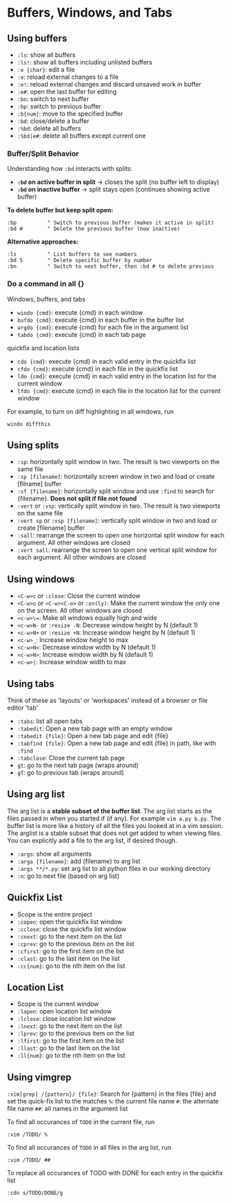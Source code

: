 # Buffers, Windows, and Tabs

## Using buffers

- `:ls`: show all buffers
- `:ls!`: show all buffers including unlisted buffers
- `:e {char}`: edit a file
- `:e`: reload external changes to a file
- `:e!`: reload external changes and discard unsaved work in buffer
- `:e#`: open the last buffer for editing
- `:bn`: switch to next buffer
- `:bp`: switch to previous buffer
- `:b{num}`: move to the specified buffer
- `:bd`: close/delete a buffer
- `:%bd`: delete all buffers
- `:%bd|e#`: delete all buffers except current one

### Buffer/Split Behavior

Understanding how `:bd` interacts with splits:

- **`:bd` on active buffer in split** → closes the split (no buffer left to display)
- **`:bd` on inactive buffer** → split stays open (continues showing active buffer)

**To delete buffer but keep split open:**

```vim
:bp          " Switch to previous buffer (makes it active in split)
:bd #        " Delete the previous buffer (now inactive)
```

**Alternative approaches:**

```vim
:ls          " List buffers to see numbers
:bd 5        " Delete specific buffer by number
:bn          " Switch to next buffer, then :bd # to delete previous
```

### Do a command in all {}

Windows, buffers, and tabs

- `windo {cmd}`: execute {cmd} in each window
- `bufdo {cmd}`: execute {cmd} in each buffer in the buffer list
- `argdo {cmd}`: execute {cmd} for each file in the argument list
- `tabdo {cmd}`: execute {cmd} in each tab page

quickfix and location lists

- `cdo {cmd}`: execute {cmd} in each valid entry in the quickfix list
- `cfdo {cmd}`: execute {cmd} in each file in the quickfix list
- `ldo {cmd}`: execute {cmd} in each valid entry in the location list for the current window
- `lfdo {cmd}`: execute {cmd} in each file in the location list for the current window

For example, to turn on diff highlighting in all windows, run

```vim
windo diffthis
```

## Using splits

- `:sp`: horizontally split window in two. The result is two viewports on the same file
- `:sp [filename]`: horizontally screen window in two and load or create [filname] buffer
- `:sf {filename}`: horizontally split window and use `:find` to search for {filename}. **Does
  not split if file not found**
- `:vert` or `:vsp`: vertically split window in two. The result is two viewports on the same file
- `:vert sp` or `:vsp [filename]`: vertically split window in two and load or create [filename]
  buffer
- `:sall`: rearrange the screen to open one horizontal split window for each argument. All other
  windows are closed
- `:vert sall`: rearrange the screen to open one vertical split window for each argument. All
  other windows are closed

## Using windows

- `<C-w>c` or `:close`: Close the current window
- `<C-w>o` or `<C-w><C-o>` or `:on(ly)`: Make the current window the only one on the screen. All
  other windows are closed
- `<c-w>\=`: Make all windows equally high and wide
- `<c-w>N-` or `:resize -N`: Decrease window height by N (default 1)
- `<c-w>N+` or `:resize +N`: Increase window height by N (default 1)
- `<c-w>_`: Increase window height to max
- `<c-w>N<`: Decrease window width by N (default 1)
- `<c-w>N>`: Increase window width by N (default 1)
- `<c-w>|`: Increase window width to max

## Using tabs

Think of these as 'layouts' or 'workspaces' instead of a browser or file editor 'tab'

- `:tabs`: list all open tabs
- `:tabedit`: Open a new tab page with an empty window
- `:tabedit {file}`: Open a new tab page and edit {file}
- `:tabfind {file}`: Open a new tab page and edit {file} in path, like with `:find`
- `:tabclose`: Close the current tab page
- `gt`: go to the next tab page (wraps around)
- `gT`: go to previous tab (wraps around)

## Using arg list

The arg list is a **stable subset of the buffer list**. The arg list starts as the files passed
in when you started if (if any). For example `vim a.py b.py`. The buffer list is more like a
history of all the files you looked at in a vim session. The arglist is a stable subset that
does not get added to when viewing files. You can explicitly add a file to the arg list, if
desired though.

- `:args`: show all arguments
- `:arga {filename}`: add {filename} to arg list
- `:args **/*.py`: set arg list to all python files in our working directory
- `:n`: go to next file (based on arg list)

## Quickfix List

- Scope is the entire project
- `:copen`: open the quickfix list window
- `:cclose`: close the quickfix list window
- `:cnext`: go to the next item on the list
- `:cprev`: go to the previous item on the list
- `:cfirst`: go to the first item on the list
- `:clast`: go to the last item on the list
- `:cc{num}`: go to the nth item on the list

## Location List

- Scope is the current window
- `:lopen`: open location list window
- `:lclose`: close location list window
- `:lnext`: go to the next item on the list
- `:lprev`: go to the previous item on the list
- `:lfirst`: go to the first item on the list
- `:llast`: go to the last item on the list
- `:ll{num}`: go to the nth item on the list

## Using vimgrep

`:vim[grep] /{pattern}/ {file}`: Search for {pattern} in the files {file} and set the quick-fix
list to the matches
`%`: the current file name
`#`: the alternate file name
`##`: all names in the argument list

To find all occurances of `TODO` in the current file, run

```vim
:vim /TODO/ %
```

To find all occurances of `TODO` in all files in the arg list, run

```vim
:vim /TODO/ ##

```

To replace all occurances of TODO with DONE for each entry in the quickfix list

```vim
:cdo s/TODO/DONE/g
```
